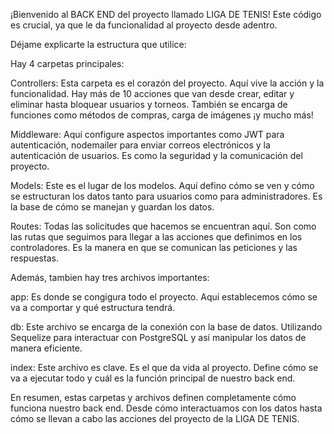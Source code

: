 ¡Bienvenido al BACK END del proyecto llamado LIGA DE TENIS! Este código es crucial, ya que le da funcionalidad al proyecto desde adentro.

Déjame explicarte la estructura que utilice:

Hay 4 carpetas principales:

Controllers: 
Esta carpeta es el corazón del proyecto. Aquí vive la acción y la funcionalidad. Hay más de 10 acciones que van desde crear, editar y eliminar hasta bloquear usuarios y torneos. También se encarga de funciones como métodos de compras, carga de imágenes ¡y mucho más!

Middleware: 
Aquí configure aspectos importantes como JWT para autenticación, nodemailer para enviar correos electrónicos y la autenticación de usuarios. Es como la seguridad y la comunicación del proyecto.

Models: 
Este es el lugar de los modelos. Aquí defino cómo se ven y cómo se estructuran los datos tanto para usuarios como para administradores. Es la base de cómo se manejan y guardan los datos.

Routes: 
Todas las solicitudes que hacemos se encuentran aquí. Son como las rutas que seguimos para llegar a las acciones que definimos en los controladores. Es la manera en que se comunican las peticiones y las respuestas.

Además, tambien hay tres archivos importantes:

app: Es donde se congigura todo el proyecto. Aquí establecemos cómo se va a comportar y qué estructura tendrá.

db: Este archivo se encarga de la conexión con la base de datos. Utilizando Sequelize para interactuar con PostgreSQL y así manipular los datos de manera eficiente.

index: Este archivo es clave. Es el que da vida al proyecto. Define cómo se va a ejecutar todo y cuál es la función principal de nuestro back end.

En resumen, estas carpetas y archivos definen completamente cómo funciona nuestro back end. Desde cómo interactuamos con los datos hasta cómo se llevan a cabo las acciones del proyecto de la LIGA DE TENIS.